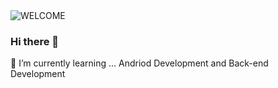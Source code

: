 <picture>
 <source media="(prefers-color-scheme: dark)" srcset="https://s3.amazonaws.com/pix.iemoji.com/images/emoji/apple/ios-12/256/smiling-face-with-horns.png">
 <source media="(prefers-color-scheme: light)" srcset="https://s3.amazonaws.com/pix.iemoji.com/images/emoji/apple/ios-12/256/grinning-face-with-smiling-eyes.png">
 <img alt="WELCOME" src="https://s3.amazonaws.com/pix.iemoji.com/images/emoji/apple/ios-12/256/grinning-face-with-smiling-eyes.png">
</picture>

### Hi there 👋
 🌱 I’m currently learning ... Andriod Development and Back-end Development

<!--
**TallonToes/TallonToes** is a ✨ _special_ ✨ repository because its `README.md` (this file) appears on your GitHub profile.

Here are some ideas to get you started:

- 🔭 I’m currently working on ...

- 👯 I’m looking to collaborate on ...
- 🤔 I’m looking for help with ...
- 💬 Ask me about ...
- 📫 How to reach me: ...
- 😄 Pronouns: ...
- ⚡ Fun fact: ...
-->
